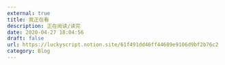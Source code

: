 ```yaml
---
external: true
title: 我正在看
description: 正在阅读/读完
date: 2020-04-27 18:04:56
draft: false
url: https://luckyscript.notion.site/61f491dd46ff44689e9106d9bf2b76c2
category: Blog
---
```

